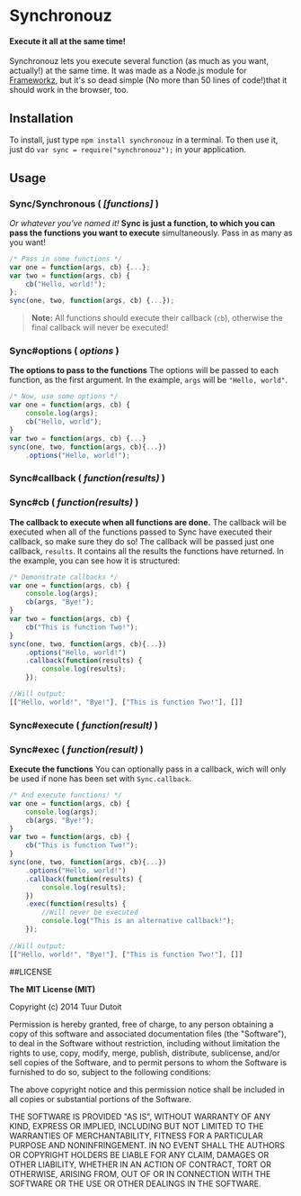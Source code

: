 Synchronouz
====

#### Execute it all at the same time!

Synchronouz lets you execute several function (as much as you want, actually!) at the same time. It was made as a Node.js module for [Frameworkz][1], but it's so dead simple (No more than 50 lines of code!)that it should work in the browser, too.

## Installation


To install, just type `npm install synchronouz` in a terminal.
To then use it, just do `var sync = require("synchronouz");` in your application.


## Usage


### Sync/Synchronous  ( *[functions]* )
*Or whatever you've named it!*
**Sync is just a function, to which you can pass the functions you want to execute** simultaneously. Pass in as many as you want!

```javascript
/* Pass in some functions */
var one = function(args, cb) {...};
var two = function(args, cb) {
    cb("Hello, world!");
};
sync(one, two, function(args, cb) {...});
```

> **Note:** All functions should execute their callback (`cb`), otherwise the final callback will never be executed!

### Sync#options  ( *options* )
**The options to pass to the functions**
The options will be passed to each function, as the first argument. In the example, `args` will be `"Hello, world"`.

```javascript
/* Now, use some options */
var one = function(args, cb) {
    console.log(args);
    cb("Hello, world");
}
var two = function(args, cb) {...}
sync(one, two, function(args, cb){...})
    .options("Hello, world!");
```

### Sync#callback  ( *function(results)* )
### Sync#cb  ( *function(results)* )
**The callback to execute when all functions are done.**
The callback will be executed when all of the functions passed to Sync have executed their callback, so make sure they do so!
The callback will be passed just one callback, `results`. It contains all the results the functions have returned. In the example, you can see how it is structured:

```javascript
/* Demonstrate callbacks */
var one = function(args, cb) {
    console.log(args);
    cb(args, "Bye!");
}
var two = function(args, cb) {
    cb("This is function Two!");
}
sync(one, two, function(args, cb){...})
    .options("Hello, world!")
    .callback(function(results) {
        console.log(results);
    });

//Will output:
[["Hello, world!", "Bye!"], ["This is function Two!"], []]
```

### Sync#execute  ( *function(result)* )
### Sync#exec ( *function(result)* )
**Execute the functions**
You can optionally pass in a callback, wich will only be used if none has been set with `Sync.callback`.

```javascript
/* And execute functions! */
var one = function(args, cb) {
    console.log(args);
    cb(args, "Bye!");
}
var two = function(args, cb) {
    cb("This is function Two!");
}
sync(one, two, function(args, cb){...})
    .options("Hello, world!")
    .callback(function(results) {
        console.log(results);
    })
    .exec(function(results) {
        //Will never be executed
        console.log("This is an alternative callback!");
    });
    
//Will output:
[["Hello, world!", "Bye!"], ["This is function Two!"], []]
```



##LICENSE


**The MIT License (MIT)**

Copyright (c) 2014 Tuur Dutoit

Permission is hereby granted, free of charge, to any person obtaining a copy of
this software and associated documentation files (the "Software"), to deal in
the Software without restriction, including without limitation the rights to
use, copy, modify, merge, publish, distribute, sublicense, and/or sell copies of
the Software, and to permit persons to whom the Software is furnished to do so,
subject to the following conditions:

The above copyright notice and this permission notice shall be included in all
copies or substantial portions of the Software.

THE SOFTWARE IS PROVIDED "AS IS", WITHOUT WARRANTY OF ANY KIND, EXPRESS OR
IMPLIED, INCLUDING BUT NOT LIMITED TO THE WARRANTIES OF MERCHANTABILITY, FITNESS
FOR A PARTICULAR PURPOSE AND NONINFRINGEMENT. IN NO EVENT SHALL THE AUTHORS OR
COPYRIGHT HOLDERS BE LIABLE FOR ANY CLAIM, DAMAGES OR OTHER LIABILITY, WHETHER
IN AN ACTION OF CONTRACT, TORT OR OTHERWISE, ARISING FROM, OUT OF OR IN
CONNECTION WITH THE SOFTWARE OR THE USE OR OTHER DEALINGS IN THE SOFTWARE.


[1]: http://npmjs.org/package/frameworkz "Frameworkz"
